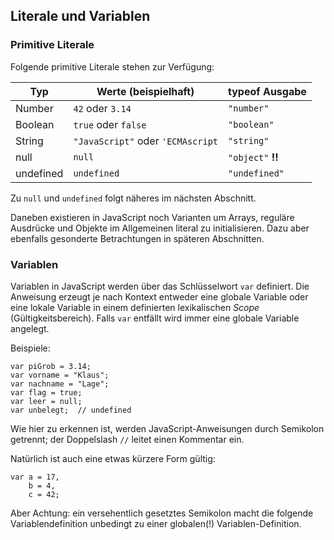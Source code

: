 ## Literale und Variablen

### Primitive Literale

Folgende primitive Literale stehen zur Verfügung:

| Typ | Werte (beispielhaft) | typeof Ausgabe
| -- | -- | -- |
| Number | ```42``` oder ```3.14``` | ```"number"``` |
| Boolean | ```true``` oder ```false```| ```"boolean"``` |
| String | ```"JavaScript"``` oder ```'ECMAscript``` | ```"string"``` |
| null | ```null``` | ```"object"``` **!!** |
| undefined | ```undefined``` | ```"undefined"``` |

Zu ```null``` und ```undefined``` folgt näheres im nächsten Abschnitt.

Daneben existieren in JavaScript noch Varianten um Arrays, reguläre Ausdrücke und Objekte im Allgemeinen literal zu initialisieren. Dazu aber ebenfalls gesonderte Betrachtungen in späteren Abschnitten.

### Variablen

Variablen in JavaScript werden über das Schlüsselwort ```var``` definiert. Die Anweisung erzeugt je nach Kontext entweder eine globale Variable oder eine lokale Variable in einem definierten lexikalischen *Scope* (Gültigkeitsbereich). Falls ```var``` entfällt wird immer eine globale Variable angelegt.

Beispiele:

    var piGrob = 3.14;
    var vorname = "Klaus";
    var nachname = "Lage";
    var flag = true;
    var leer = null;
    var unbelegt;  // undefined

Wie hier zu erkennen ist, werden JavaScript-Anweisungen durch Semikolon getrennt; der Doppelslash ```//``` leitet einen Kommentar ein.

Natürlich ist auch eine etwas kürzere Form gültig:

    var a = 17,
        b = 4,
        c = 42;

Aber Achtung: ein versehentlich gesetztes Semikolon macht die folgende Variablendefinition unbedingt zu einer globalen(!) Variablen-Definition.
